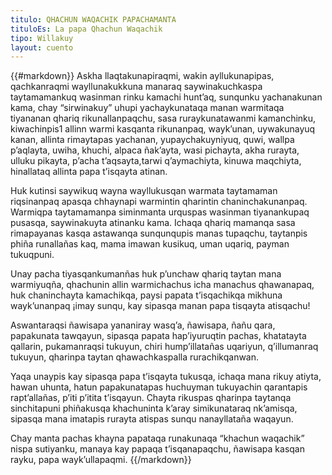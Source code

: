 ```yaml
---
titulo: QHACHUN WAQACHIK PAPACHAMANTA
tituloEs: La papa Qhachun Waqachik
tipo: Willakuy
layout: cuento
---
```


{{#markdown}}
Askha llaqtakunapiraqmi, wakin ayllukunapipas, qachkanraqmi wayllunakukkuna manaraq saywinakuchkaspa taytamamankuq wasinman rinku kamachi hunt’aq, sunqunku yachanakunan kama, chay “sirwinakuy” uhupi yachaykunataqa manan warmitaqa tiyananan qhariq rikunallanpaqchu, sasa ruraykunatawanmi kamanchinku,  kiwachinpis1 allinn warmi kasqanta rikunanpaq, wayk’unan, uywakunayuq kanan, allinta rimaytapas yachanan, yupaychakuyniyuq, quwi, wallpa p’aqlayta, uwiha, khuchi, alpaca ñak’ayta, wasi pichayta, akha rurayta, ulluku pikayta, p’acha t’aqsayta,tarwi q’aymachiyta, kinuwa maqchiyta, hinallataq allinta papa t’isqayta atinan.

Huk kutinsi saywikuq wayna wayllukusqan warmata taytamaman riqsinanpaq apasqa chhaynapi warmintin qharintin chaninchakunanpaq. Warmiqpa taytamamanpa siminmanta urquspas wasinman tiyanankupaq pusasqa, saywinakuyta atinanku kama. Ichaqa qhariq mamanqa sasa rimapayanas kasqa astawanqa sunqunqupis manas tupaqchu, taytanpis phiña runallañas kaq, mama imawan kusikuq, uman uqariq, payman tukuqpuni.

Unay pacha tiyasqankumanñas huk p’unchaw qhariq taytan mana warmiyuqña, qhachunin allin warmichachus icha manachus qhawanapaq, huk chaninchayta kamachikqa, paysi papata t’isqachikqa mikhuna wayk’unanpaq ¡imay sunqu, kay sipasqa manan papa tisqayta atisqachu! 

Aswantaraqsi ñawisapa yananiray wasq’a, ñawisapa, ñañu qara, papakunata tawqayun, sipasqa papata hap’iyuruqtin pachas, khatatayta qallarin, pukamanraqsi tukuyun, chiri hump’illatañas uqariyun, q’illumanraq tukuyun, qharinpa taytan qhawachkaspalla rurachikqanwan.

Yaqa unaypis kay sipasqa papa t’isqayta tukusqa, ichaqa mana rikuy atiyta, hawan uhunta, hatun papakunatapas huchuyman tukuyachin qarantapis rapt’allañas, p’iti p’itita t’isqayun. Chayta rikuspas qharinpa taytanqa sinchitapuni phiñakusqa khachuninta k’aray simikunataraq nk’amisqa, sipasqa mana imatapis rurayta atispas sunqu nanayllataña waqayun.

Chay manta pachas khayna papataqa runakunaqa “khachun waqachik” nispa sutiyanku, manaya kay papaqa t’isqanapaqchu, ñawisapa kasqan rayku, papa wayk’ullapaqmi.
{{/markdown}}